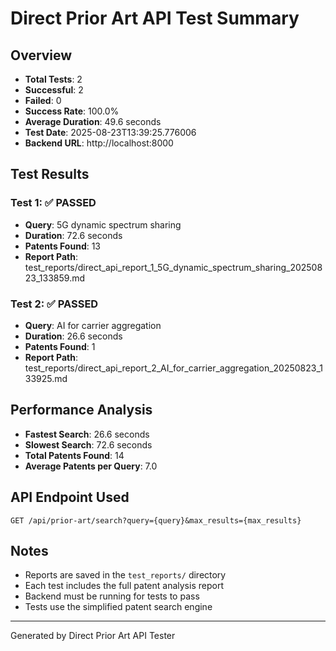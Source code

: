 # Direct Prior Art API Test Summary

## Overview
- **Total Tests**: 2
- **Successful**: 2
- **Failed**: 0
- **Success Rate**: 100.0%
- **Average Duration**: 49.6 seconds
- **Test Date**: 2025-08-23T13:39:25.776006
- **Backend URL**: http://localhost:8000

## Test Results

### Test 1: ✅ PASSED
- **Query**: 5G dynamic spectrum sharing
- **Duration**: 72.6 seconds
- **Patents Found**: 13
- **Report Path**: test_reports/direct_api_report_1_5G_dynamic_spectrum_sharing_20250823_133859.md

### Test 2: ✅ PASSED
- **Query**: AI for carrier aggregation
- **Duration**: 26.6 seconds
- **Patents Found**: 1
- **Report Path**: test_reports/direct_api_report_2_AI_for_carrier_aggregation_20250823_133925.md

## Performance Analysis

- **Fastest Search**: 26.6 seconds
- **Slowest Search**: 72.6 seconds
- **Total Patents Found**: 14
- **Average Patents per Query**: 7.0


## API Endpoint Used
`GET /api/prior-art/search?query={query}&max_results={max_results}`

## Notes
- Reports are saved in the `test_reports/` directory
- Each test includes the full patent analysis report
- Backend must be running for tests to pass
- Tests use the simplified patent search engine

---
Generated by Direct Prior Art API Tester
